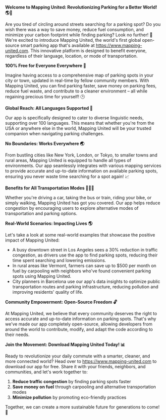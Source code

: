 **Welcome to Mapping United: Revolutionizing Parking for a Better World! 🌎💨**

Are you tired of circling around streets searching for a parking spot? Do you wish there was a way to save money, reduce fuel consumption, and minimize your carbon footprint while finding parking? Look no further! 🤩 We're excited to introduce Mapping United, the world's first global open-source smart parking app that's available at https://www.mapping-united.com. This innovative platform is designed to benefit everyone, regardless of their language, location, or mode of transportation.

**100% Free for Everyone Everywhere 🌟**

Imagine having access to a comprehensive map of parking spots in your city or town, updated in real-time by fellow community members. With Mapping United, you can find parking faster, save money on parking fees, reduce fuel waste, and contribute to a cleaner environment – all while regaining precious time for yourself! 🕒️

**Global Reach: All Languages Supported 💬**

Our app is specifically designed to cater to diverse linguistic needs, supporting over 100 languages. This means that whether you're from the USA or anywhere else in the world, Mapping United will be your trusted companion when navigating parking challenges.

**No Boundaries: Works Everywhere 🌏**

From bustling cities like New York, London, or Tokyo, to smaller towns and rural areas, Mapping United is equipped to handle all types of environments. Our app seamlessly integrates with various mapping services to provide accurate and up-to-date information on available parking spots, ensuring you never waste time searching for a spot again! 📈

**Benefits for All Transportation Modes 🚴‍♀️🚌**

Whether you're driving a car, taking the bus or train, riding your bike, or simply walking, Mapping United has got you covered. Our app helps reduce congestion by encouraging users to explore alternative modes of transportation and parking options.

**Real-World Scenarios: Impacting Lives 🌎**

Let's take a look at some real-world examples that showcase the positive impact of Mapping United:

*   A busy downtown street in Los Angeles sees a 30% reduction in traffic congestion, as drivers use the app to find parking spots, reducing their time spent searching and lowering emissions.
*   In rural areas like Vermont, farmers can save up to $500 per month on fuel by carpooling with neighbors who've found convenient parking spots using Mapping United.
*   City planners in Barcelona use our app's data insights to optimize public transportation routes and parking infrastructure, reducing pollution and improving residents' quality of life.

**Community Empowerment: Open-Source Freedom 🔓**

At Mapping United, we believe that every community deserves the right to access accurate and up-to-date information on parking spots. That's why we've made our app completely open-source, allowing developers from around the world to contribute, modify, and adapt the code according to their needs.

**Join the Movement: Download Mapping United Today! 📊**

Ready to revolutionize your daily commute with a smarter, cleaner, and more connected world? Head over to https://www.mapping-united.com to download our app for free. Share it with your friends, neighbors, and communities, and let's work together to:

1.  **Reduce traffic congestion** by finding parking spots faster
2.  **Save money on fuel** through carpooling and alternative transportation modes
3.  **Minimize pollution** by promoting eco-friendly practices

Together, we can create a more sustainable future for generations to come! 💖